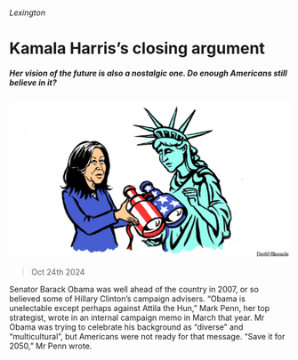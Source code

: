 ###### Lexington

# Kamala Harris’s closing argument 

##### Her vision of the future is also a nostalgic one. Do enough Americans still believe in it? 

![image](images/20241026_USD000.jpg) 

> Oct 24th 2024 

Senator Barack Obama was well ahead of the country in 2007, or so believed some of Hillary Clinton’s campaign advisers. “Obama is unelectable except perhaps against Attila the Hun,” Mark Penn, her top strategist, wrote in an internal campaign memo in March that year. Mr Obama was trying to celebrate his background as “diverse” and “multicultural”, but Americans were not ready for that message. “Save it for 2050,” Mr Penn wrote.

